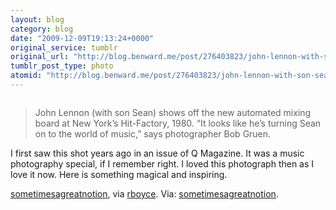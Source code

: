 ```yaml
---
layout: blog
category: blog
date: "2009-12-09T19:13:24+0000"
original_service: tumblr
original_url: "http://blog.benward.me/post/276403823/john-lennon-with-son-sean-shows-off-the-new"
tumblr_post_type: photo
atomid: "http://blog.benward.me/post/276403823/john-lennon-with-son-sean-shows-off-the-new"
---
```

<figure class="photo">
  <img src="http://benward.me/res/tumblr/media/276403823/0.jpg" alt="">
</figure>

> John Lennon (with son Sean) shows off the new automated mixing board at New York’s Hit-Factory, 1980. “It looks like he’s turning Sean on to the world of music,” says photographer Bob Gruen.

I first saw this shot years ago in an issue of Q Magazine. It was a music photography special, if I remember right. I loved this photograph then as I love it now. Here is something magical and inspiring.

[sometimesagreatnotion](http://sometimesagreatnotion.tumblr.com/post/275736781/john-lennon-with-son-sean-shows-off-the-new), via [rboyce](http://rboyce.tumblr.com/post/275791755/sometimesagreatnotion-john-lennon-with-son).
Via: [sometimesagreatnotion](http://sometimesagreatnotion.tumblr.com/post/275736781/john-lennon-with-son-sean-shows-off-the-new).